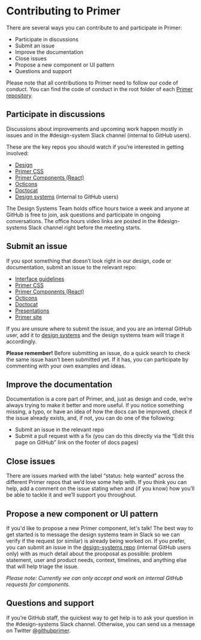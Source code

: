# Contributing to Primer

There are several ways you can contribute to and participate in Primer:

- Participate in discussions
- Submit an issue
- Improve the documentation
- Close issues
- Propose a new component or UI pattern
- Questions and support

Please note that all contributions to Primer need to follow our code of conduct. You can find the code of conduct in the root folder of each [Primer repository](https://github.com/primer).

## Participate in discussions

Discussions about improvements and upcoming work happen mostly in issues and in the #design-system Slack channel (internal to GitHub users). 

These are the key repos you should watch if you’re interested in getting involved:

- [Design](https://github.com/primer/design)
- [Primer CSS](https://github.com/primer/css)
- [Primer Components (React)](https://github.com/primer/components)
- [Octicons](https://github.com/primer/octicons)
- [Doctocat](https://github.com/primer/doctocat)
- [Design systems](https://github.com/github/design-systems) (internal to GitHub users)

The Design Systems Team holds office hours twice a week and anyone at GitHub is free to join, ask questions and participate in ongoing conversations. The office hours video links are posted in the #design-systems Slack channel right before the meeting starts.

## Submit an issue 

If you spot something that doesn’t look right in our design, code or documentation, submit an issue to the relevant repo:

- [Interface guidelines](https://github.com/primer/design) 
- [Primer CSS](https://github.com/primer/css)
- [Primer Components (React)](https://github.com/primer/components)
- [Octicons](https://github.com/primer/octicons)
- [Doctocat](https://github.com/primer/doctocat)
- [Presentations](https://github.com/primer/presentations)
- [Primer site](https://github.com/primer/primer.style)

If you are unsure where to submit the issue, and you are an internal GitHub user, add it to [design systems](https://github.com/github/design-systems) and the design systems team will triage it accordingly.

**Please remember!** Before submitting an issue, do a quick search to check the same issue hasn’t been submitted yet. If it has, you can participate by commenting with your own examples and ideas.


## Improve the documentation

Documentation is a core part of Primer, and, just as design and code, we’re always trying to make it better and more useful. If you notice something missing, a typo, or have an idea of how the docs can be improved, check if the issue already exists, and, if not, you can do one of the following:

- Submit an issue in the relevant repo
- Submit a pull request with a fix (you can do this directly via the “Edit this page on GitHub” link on the footer of docs pages)

## Close issues

There are issues marked with the label “status: help wanted” across the different Primer repos that we’d love some help with. If you think you can help, add a comment on the issue stating when and (if you know) how you’ll be able to tackle it and we’ll support you throughout. 

## Propose a new component or UI pattern

If you'd like to propose a new Primer component, let's talk! The best way to get started is to message the design systems team in Slack so we can verify if the request (or similar) is already being worked on. If you prefer, you can submit an issue in the [design-systems repo](https://github.com/github/design-systems) (internal GitHub users only) with as much detail about the prooposal as possible: problem statement, user and product needs, context, timelines, and anything else that will help triage the issue.

_Please note: Currently we can only accept and work on internal GitHub requests for components._

## Questions and support

If you’re GitHub staff, the quickest way to get help is to ask your question in the #design-systems Slack channel. Otherwise, you can send us a message on Twitter [@githubprimer](https://twitter.com/githubprimer).
